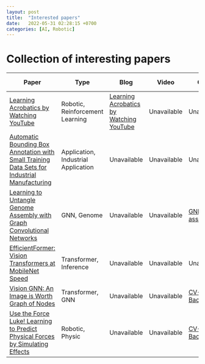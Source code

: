 ```yaml
---
layout: post
title:  "Interested papers"
date:   2022-05-31 02:28:15 +0700
categories: [AI, Robotic]
---
```


# Collection of interesting papers

Paper | Type | Blog | Video | Code | Potential Application | 
--- | --- | --- | --- | --- | --- | 
[Learning Acrobatics by Watching YouTube](https://xbpeng.github.io/projects/SFV/2018_TOG_SFV.pdf) | Robotic, Reinforcement Learning | [Learning Acrobatics by Watching YouTube](https://bair.berkeley.edu/blog/2018/10/09/sfv/) | Unavailable | Unavailable | Build Robot imitate people |
[Automatic Bounding Box Annotation with Small Training Data Sets for Industrial Manufacturing](https://arxiv.org/abs/2206.00280) | Application, Industrial Application | Unavailable | Unavailable | Unavailable | Industrial Application |
[Learning to Untangle Genome Assembly with Graph Convolutional Networks](arxiv.org/abs/2206.00668 ) | GNN, Genome | Unavailable | Unavailable | [GNNome-assembly](https://github.com/lvrcek/GNNome-assembly) | Industrial Application |
[EfficientFormer: Vision Transformers at MobileNet Speed](arxiv.org/abs/2206.00668) | Transformer, Inference | Unavailable | Unavailable | Unavailable | Optimize for Inference, Better Backbone |
[Vision GNN: An Image is Worth Graph of Nodes](arxiv.org/abs/2206.00272) | Transformer, GNN | Unavailable | Unavailable | [CV-Backbones](https://github.com/huawei-noah/CV-Backbones) | Better Backbone |
[Use the Force Luke! Learning to Predict Physical Forces by Simulating Effects](https://arxiv.org/pdf/2003.12045) | Robotic, Physic | Unavailable | Unavailable | [CV-Backbones](https://github.com/huawei-noah/CV-Backbones) | Better Backbone |